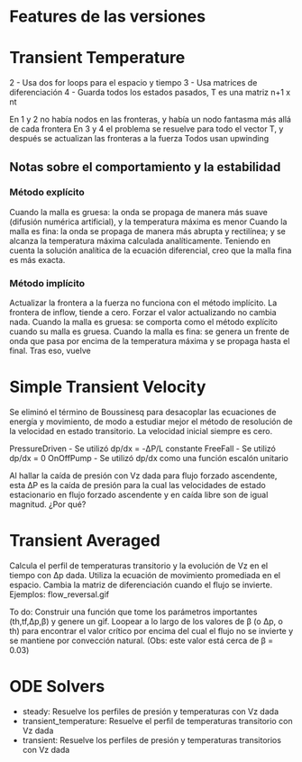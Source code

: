 # Features de las versiones


# Transient Temperature
2 - Usa dos for loops para el espacio y tiempo
3 - Usa matrices de diferenciación
4 - Guarda todos los estados pasados, T es una matriz n+1 x nt

En 1 y 2 no había nodos en las fronteras, y había un nodo fantasma más allá de cada frontera
En 3 y 4 el problema se resuelve para todo el vector T, y después se actualizan las fronteras a la fuerza
Todos usan upwinding

## Notas sobre el comportamiento y la estabilidad
### Método explícito
Cuando la malla es gruesa: la onda se propaga de manera más suave (difusión numérica artificial), y la temperatura máxima es menor
Cuando la malla es fina: la onda se propaga de manera más abrupta y rectilínea; y se alcanza la temperatura máxima calculada analíticamente.
Teniendo en cuenta la solución analítica de la ecuación diferencial, creo que la malla fina es más exacta.

### Método implícito
Actualizar la frontera a la fuerza no funciona con el método implícito.
La frontera de inflow, tiende a cero. Forzar el valor actualizando no cambia nada.
Cuando la malla es gruesa: se comporta como el método explícito cuando su malla es gruesa.
Cuando la malla es fina: se genera un frente de onda que pasa por encima de la temperatura máxima y se propaga hasta el final. Tras eso, vuelve 

# Simple Transient Velocity

Se eliminó el término de Boussinesq para desacoplar las ecuaciones de energía y movimiento, de modo a estudiar mejor el método de resolución de la velocidad en estado transitorio. La velocidad inicial siempre es cero.

PressureDriven - Se utilizó dp/dx = -ΔP/L constante
FreeFall       - Se utilizó dp/dx = 0
OnOffPump      - Se utilizó dp/dx como una función escalón unitario

Al hallar la caída de presión con Vz dada para flujo forzado ascendente, esta ΔP es la caída de presión para la cual las velocidades de estado estacionario en flujo forzado ascendente y en caída libre son de igual magnitud. ¿Por qué?

# Transient Averaged

Calcula el perfil de temperaturas transitorio y la evolución de Vz en el tiempo con Δp dada. Utiliza la ecuación de movimiento promediada en el espacio. Cambia la matriz de diferenciación cuando el flujo se invierte. Ejemplos: flow_reversal.gif

To do: Construir una función que tome los parámetros importantes (th,tf,Δp,β) y genere un gif. Loopear a lo largo de los valores de β (o Δp, o th) para encontrar el valor crítico por encima del cual el flujo no se invierte y se mantiene por convección natural. (Obs: este valor está cerca de β = 0.03)

# ODE Solvers

 - steady: Resuelve los perfiles de presión y temperaturas con Vz dada
 - transient_temperature: Resuelve el perfil de temperaturas transitorio con Vz dada
 - transient: Resuelve los perfiles de presión y temperaturas transitorios con Vz dada
